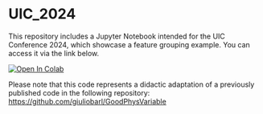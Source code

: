 # UIC_2024
This repository includes a Jupyter Notebook intended for the UIC Conference 2024, which showcase a feature grouping example. You can access it via the link below.

<a target="_blank" href="https://colab.research.google.com/github/giotre/UIC_2024/blob/main/Invariant_groups_Dittus.ipynb">
  <img src="https://colab.research.google.com/assets/colab-badge.svg" alt="Open In Colab"/>
</a>

Please note that this code represents a didactic adaptation of a previously published code in the following repository: https://github.com/giuliobarl/GoodPhysVariable
